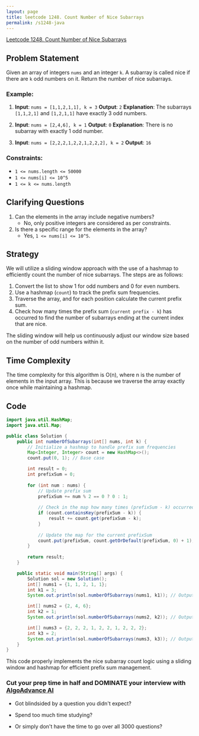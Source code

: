 ```yaml
---
layout: page
title: leetcode 1248. Count Number of Nice Subarrays
permalink: /s1248-java
---
```

[Leetcode 1248. Count Number of Nice Subarrays](https://algoadvance.github.io/algoadvance/l1248)
## Problem Statement

Given an array of integers `nums` and an integer `k`. A subarray is called nice if there are `k` odd numbers on it. Return the number of nice subarrays.

### Example:
1. **Input**: `nums = [1,1,2,1,1], k = 3`
   **Output**: `2`
   **Explanation**: The subarrays `[1,1,2,1]` and `[1,2,1,1]` have exactly 3 odd numbers.

2. **Input**: `nums = [2,4,6], k = 1`
   **Output**: `0`
   **Explanation**: There is no subarray with exactly 1 odd number.

3. **Input**: `nums = [2,2,2,1,2,2,1,2,2,2], k = 2`
   **Output**: `16`

### Constraints:
- `1 <= nums.length <= 50000`
- `1 <= nums[i] <= 10^5`
- `1 <= k <= nums.length`

## Clarifying Questions
1. Can the elements in the array include negative numbers?
   - No, only positive integers are considered as per constraints.
2. Is there a specific range for the elements in the array?
   - Yes, `1 <= nums[i] <= 10^5`.

## Strategy
We will utilize a sliding window approach with the use of a hashmap to efficiently count the number of nice subarrays. The steps are as follows:
1. Convert the list to show 1 for odd numbers and 0 for even numbers.
2. Use a hashmap (`count`) to track the prefix sum frequencies.
3. Traverse the array, and for each position calculate the current prefix sum.
4. Check how many times the prefix sum (`current prefix - k`) has occurred to find the number of subarrays ending at the current index that are nice.

The sliding window will help us continuously adjust our window size based on the number of odd numbers within it.

## Time Complexity
The time complexity for this algorithm is O(n), where n is the number of elements in the input array. This is because we traverse the array exactly once while maintaining a hashmap.

## Code

```java
import java.util.HashMap;
import java.util.Map;

public class Solution {
    public int numberOfSubarrays(int[] nums, int k) {
        // Initialize a hashmap to handle prefix sum frequencies
        Map<Integer, Integer> count = new HashMap<>();
        count.put(0, 1); // Base case

        int result = 0;
        int prefixSum = 0;
        
        for (int num : nums) {
            // Update prefix sum
            prefixSum += num % 2 == 0 ? 0 : 1;
            
            // Check in the map how many times (prefixSum - k) occurred
            if (count.containsKey(prefixSum - k)) {
                result += count.get(prefixSum - k);
            }
            
            // Update the map for the current prefixSum
            count.put(prefixSum, count.getOrDefault(prefixSum, 0) + 1);
        }
        
        return result;
    }

    public static void main(String[] args) {
        Solution sol = new Solution();
        int[] nums1 = {1, 1, 2, 1, 1};
        int k1 = 3;
        System.out.println(sol.numberOfSubarrays(nums1, k1)); // Output: 2

        int[] nums2 = {2, 4, 6};
        int k2 = 1;
        System.out.println(sol.numberOfSubarrays(nums2, k2)); // Output: 0

        int[] nums3 = {2, 2, 2, 1, 2, 2, 1, 2, 2, 2};
        int k3 = 2;
        System.out.println(sol.numberOfSubarrays(nums3, k3)); // Output: 16
    }
}
```

This code properly implements the nice subarray count logic using a sliding window and hashmap for efficient prefix sum management.


### Cut your prep time in half and DOMINATE your interview with [AlgoAdvance AI](https://algoAdvance.com)

- Got blindsided by a question you didn't expect?

- Spend too much time studying?

- Or simply don't have the time to go over all 3000 questions?

